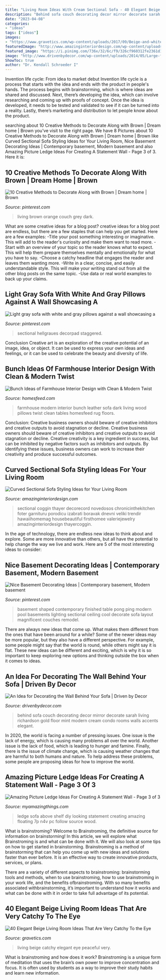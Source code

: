 ```yaml
---
title: "Living Room Ideas With Cream Sectional Sofa - 40 Elegant Beige Living Room Ideas That Are Very Catchy To The Eye"
description: "Behind sofa couch decorating decor mirror decorate sarah living richardson gold floor mint modern cream condo rooms walls accents elegant"
date: "2023-04-08"
categories:
- "ideas"
tags: ["ideas"]
images:
- "https://www.gravetics.com/wp-content/uploads/2017/09/Beige-and-white-living-room-ideas.jpg"
featuredImage: "http://www.amazinginteriordesign.com/wp-content/uploads/2018/10/10.jpg"
featured_image: "https://i.pinimg.com/736x/32/6c/f9/326cf960312fe2361d10337301ac3aab--dark-brown-couch-living-room-ideas-orange-and-blue-living-room.jpg?b=t"
image: "http://www.drivenbydecor.com/wp-content/uploads/2014/05/Large-floor-mirror-behind-sofa-couch.jpg"
ShowToc: true
author: "Dr. Kendall Schroeder I"
---
```



Invention life cycle: From idea to market debut
Invention life cycle is a process that starts with the idea and ends with the product in people's hands. The process begins with brainstorming, which is where ideas are shared and discussed. Next, there’s developing the idea, which can involve researching and coming up with proofs of concept. Once the idea is developed, it needs to be tested and validated to see if it can be turned into a reality. Lastly, there’s marketing and distribution to let people know about the product.

	

		
searching about 10 Creative Methods to Decorate Along with Brown | Dream home | Brown you've visit to the right page. We have 8 Pictures about 10 Creative Methods to Decorate Along with Brown | Dream home | Brown like Curved Sectional Sofa Styling Ideas for Your Living Room, Nice Basement Decorating Ideas | Contemporary basement, Modern basement and also Amazing Picture Ledge Ideas For Creating A Statement Wall - Page 3 of 3. Here it is:
		
    
## 10 Creative Methods To Decorate Along With Brown | Dream Home | Brown

<img loading=lazy src="https://i.pinimg.com/736x/32/6c/f9/326cf960312fe2361d10337301ac3aab--dark-brown-couch-living-room-ideas-orange-and-blue-living-room.jpg?b=t" onerror="this.onerror=null;this.src='https://tse2.mm.bing.net/th?id=OIP.T8tb6QPwG5TgWqwRQqLiygHaJ3&amp;pid=15.1';" alt="10 Creative Methods to Decorate Along with Brown | Dream home | Brown">

_Source: pinterest.com_

>living brown orange couch grey dark. 

	

What are some creative ideas for a blog post?
creative ideas for a blog post are endless, but there are a few staples that can help you get started. Here are a few examples: 
-Title your post something interesting or imaginative. This will add to the reader's curiosity and make them want to read more. 
-Start with an overview of your topic so the reader knows what to expect. This will help them prepare themselves mentally and emotionally for what you have to say. 
-Choose a catchy headline that engages the reader and leaves them wanting more. 
-Write in a clear, concise, and easily understandable style. This will make your writing stand out from all the other blog posts on the same topic. 
-Use data or real world examples to back up your claims.

    
## Light Gray Sofa With White And Gray Pillows Against A Wall Showcasing A

<img loading=lazy src="https://i.pinimg.com/736x/a9/14/e0/a914e0590bc6f379d95dd94953ae6bd0.jpg" onerror="this.onerror=null;this.src='https://tse3.mm.bing.net/th?id=OIP.BZIZBxcBENFWDXv8PCVuLQHaLH&amp;pid=15.1';" alt="Light gray sofa with white and gray pillows against a wall showcasing a">

_Source: pinterest.com_

>sectional hellgraues decorpad staggered. 

	

Conclusion
Creative art is an exploration of the creative potential of an image, idea, or object. It can be used to express your own ideas and feelings, or it can be used to celebrate the beauty and diversity of life.

    
## Bunch Ideas Of Farmhouse Interior Design With Clean &amp; Modern Twist

<img loading=lazy src="http://homesfeed.com/wp-content/uploads/2018/07/modern-farmhouse-living-room-black-leather-sofa-with-white-throw-pillows-white-shag-rug-dark-wood-floors-a-pair-of-twin-side-tables-with-round-top-creative-pendant.jpg" onerror="this.onerror=null;this.src='https://tse2.mm.bing.net/th?id=OIP.Afj3HAlXFu6X1hrsN3-aWAHaLH&amp;pid=15.1';" alt="Bunch Ideas of Farmhouse Interior Design with Clean &amp; Modern Twist">

_Source: homesfeed.com_

>farmhouse modern interior bunch leather sofa dark living wood pillows twist clean tables homesfeed rug floors. 

	

Conclusion: Creative business owners should beware of creative inhibitors and creative outputs to avoid stagnation or decline.
Creative business owners should beware of creative inhibitors and creative outputs to avoid stagnation or decline. Creative creativity is a key ingredient in success, but can be inhibited by negative factors such as inhibitors and outputs. By identifying these issues, business owners can work to increase their creativity and produce successful outcomes.

    
## Curved Sectional Sofa Styling Ideas For Your Living Room

<img loading=lazy src="http://www.amazinginteriordesign.com/wp-content/uploads/2018/10/10.jpg" onerror="this.onerror=null;this.src='https://tse3.mm.bing.net/th?id=OIP.8HknA8Xprm0Ecv2O0tgwUgHaJm&amp;pid=15.1';" alt="Curved Sectional Sofa Styling Ideas for Your Living Room">

_Source: amazinginteriordesign.com_

>sectional coggin thayer decorecord novedosos chronicinthekitchen foter garnituru porodicu izabrati boravak dnevni veliki trendir hawaiihomemag housebeautiful firsthomee valeriejewelry amazinginteriordesign thayercoggin. 

	

In the age of technology, there are endless new ideas to think about and explore. Some are more innovative than others, but all have the potential to help change the way we live and work. Here are 5 of the most interesting ideas to consider: 

    
## Nice Basement Decorating Ideas | Contemporary Basement, Modern Basement

<img loading=lazy src="https://i.pinimg.com/736x/b7/09/d9/b709d9cba1cf08155fa34bac4410bae6.jpg" onerror="this.onerror=null;this.src='https://tse1.mm.bing.net/th?id=OIP.W7utUaNb8DIe7BGZmZKl_AHaFg&amp;pid=15.1';" alt="Nice Basement Decorating Ideas | Contemporary basement, Modern basement">

_Source: pinterest.com_

>basement shaped contemporary finished table pong ping modern pool basements lighting sectional ceiling cool decorate sofa layout magnificent couches remodel. 

	

There are always new ideas that come up. What makes them different from the ones that have been around for a while? Some of the newer ideas may be more popular, but they also have a different perspective. For example, some people might say that the world is round, while others might say it is flat. These new ideas can be different and exciting, which is why it is so important to keep exploring new options and thinking outside the box when it comes to ideas.

    
## An Idea For Decorating The Wall Behind Your Sofa | Driven By Decor

<img loading=lazy src="http://www.drivenbydecor.com/wp-content/uploads/2014/05/Large-floor-mirror-behind-sofa-couch.jpg" onerror="this.onerror=null;this.src='https://tse3.mm.bing.net/th?id=OIP.MB0cloEJaU0x5vEs8zaCGAHaLK&amp;pid=15.1';" alt="An Idea for Decorating the Wall Behind Your Sofa | Driven by Decor">

_Source: drivenbydecor.com_

>behind sofa couch decorating decor mirror decorate sarah living richardson gold floor mint modern cream condo rooms walls accents elegant. 

	

In 2020, the world is facing a number of pressing issues. One issue is the lack of energy, which is causing many problems all over the world. Another issue is the lack of food, which is leading to hunger and famine. Finally, there is the issue of climate change, which is causing weather changes that are harmful to both humans and nature. To help address these problems, some people are proposing ideas for how to improve the world.

    
## Amazing Picture Ledge Ideas For Creating A Statement Wall - Page 3 Of 3

<img loading=lazy src="http://myamazingthings.com/wp-content/uploads/2017/11/picture-ledge-12-.jpg" onerror="this.onerror=null;this.src='https://tse3.mm.bing.net/th?id=OIP.L9CCjH0nX4S75H48dplZwAHaE7&amp;pid=15.1';" alt="Amazing Picture Ledge Ideas For Creating A Statement Wall - Page 3 of 3">

_Source: myamazingthings.com_

>ledge sofa above shelf diy looking statement creating amazing floating 7p n4v pc follow source wood. 

	

What is brainstroming?
Welcome to Brainstroming, the definitive source for information on brainstorming! In this article, we will explore what Brainstroming is and what can be done with it. We will also look at some tips on how to get started in brainstorming.
Brainstroming is a method of brainstorming that can help you come up with new ideas and solutions faster than ever before. It is an effective way to create innovative products, services, or plans.

There are a variety of different aspects to brainstroming: brainstorming tools and methods, when to use brainstroming, how to use brainstroming in your work life, and the benefits ofbrainstroming. With so many benefits associated withbrainstorming, it’s important to understand how it works and what can be done with it in order to take full advantage of its potential.

    
## 40 Elegant Beige Living Room Ideas That Are Very Catchy To The Eye

<img loading=lazy src="https://www.gravetics.com/wp-content/uploads/2017/09/Beige-and-white-living-room-ideas.jpg" onerror="this.onerror=null;this.src='https://tse2.mm.bing.net/th?id=OIP.FO_uP2kW3Z_dfO0FPREXkgHaJr&amp;pid=15.1';" alt="40 Elegant Beige Living Room Ideas That Are Very Catchy To the Eye">

_Source: gravetics.com_

>living beige catchy elegant eye peaceful very. 

	

What is brainstroming and how does it work?
Brainstroming is a unique form of meditation that uses the brain’s own power to improve concentration and focus. It is often used by students as a way to improve their study habits and learn new information.

